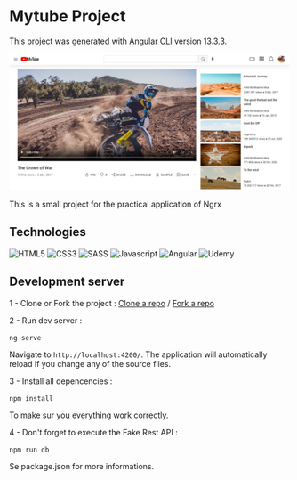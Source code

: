 # Mytube Project

This project was generated with [Angular CLI](https://github.com/angular/angular-cli) version 13.3.3.

![alt Cover](./src/assets/img/main-view.jpg)

This is a small project for the practical application of Ngrx

## Technologies

![HTML5](https://img.shields.io/badge/html5-%23E34F26.svg?style=for-the-badge&logo=html5&logoColor=white)
![CSS3](https://img.shields.io/badge/CSS3-1572B6?style=for-the-badge&logo=css3&logoColor=white)
![SASS](https://img.shields.io/badge/Sass-CC6699?style=for-the-badge&logo=sass&logoColor=white)
![Javascript](https://img.shields.io/badge/JavaScript-323330?style=for-the-badge&logo=javascript&logoColor=F7DF1E)
![Angular](https://img.shields.io/badge/Angular-DD0031?style=for-the-badge&logo=angular&logoColor=white)
![Udemy](https://img.shields.io/badge/Udemy-EC5252?style=for-the-badge&logo=Udemy&logoColor=white)

## Development server

1 - Clone or Fork the project :
[Clone a repo](https://docs.github.com/en/repositories/creating-and-managing-repositories/cloning-a-repository) /
[Fork a repo](https://docs.github.com/en/get-started/quickstart/fork-a-repo)

2 - Run dev server :
```
ng serve
``` 
Navigate to `http://localhost:4200/`. The application will automatically reload if you change any of the source files.

3 - Install all depencencies :
```
npm install
```
To make sur you everything work correctly.

4 - Don't forget to execute the Fake Rest API :
```
npm run db
```
Se package.json for more informations.
